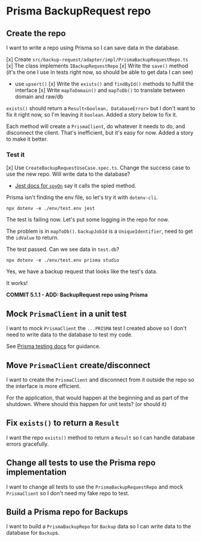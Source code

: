 # Prisma BackupRequest repo

## Create the repo

I want to write a repo using Prisma so I can save data in the database.

[x] Create `src/backup-request/adapter/impl/PrismaBackupRequestRepo.ts`
[x] The class implements `IBackupRequestRepo`
[x] Write the `save()` method (it's the one I use in tests right now, so should be able to get data I can see)
   * use `upsert()`
[x] Write the `exists()` and `findById()` methods to fulfill the interface
[x] Write `mapToDomain()` and `mapToDb()` to translate between domain and raw/db

`exists()` should return a `Result<boolean, DatabaseError>` but I don't want to fix it right now, so I'm leaving it `boolean`. Added a story below to fix it.

Each method will create a `PrismaClient`, do whatever it needs to do, and disconnect the client. That's inefficient, but it's easy for now. Added a story to make it better.

### Test it

[x] Use `CreateBackupRequestUseCase.spec.ts`. Change the success case to use the new repo. Will write data to the database?
   * [Jest docs for `spyOn`](https://jestjs.io/docs/jest-object#jestspyonobject-methodname) say it calls the spied method.

Prisma isn't finding the env file, so let's try it with `dotenv-cli`.

`npx dotenv -e ./env/test.env jest`

The test is failing now. Let's put some logging in the repo for now.

The problem is in `mapToDb()`. `backupJobId` is a `UniqueIdentifier`, need to get the `idValue` to return.

The test passed. Can we see data in `test.db`?

`npx dotenv -e ./env/test.env prisma studio`

Yes, we have a backup request that looks like the test's data.

It works!

**COMMIT 5.1.1 - ADD: BackupRequest repo using Prisma**

## Mock `PrismaClient` in a unit test

I want to mock `PrismaClient` the `...PRISMA` test I created above so I don't need to write data to the database to test my code.

See [Prisma testing docs](https://www.prisma.io/docs/guides/testing/unit-testing) for guidance.



## Move `PrismaClient` create/disconnect

I want to create the `PrismaClient` and disconnect from it outside the repo so the interface is more efficient.

For the application, that would happen at the beginning and as part of the shutdown.
Where should this happen for unit tests? (or should it)

## Fix `exists()` to return a `Result`

I want the repo `exists()` method to return a `Result` so I can handle database errors gracefully.

## Change all tests to use the Prisma repo implementation

I want to change all tests to use the `PrismaBackupRequestRepo` and mock `PrismaClient` so I don't need my fake repo to test.

## Build a Prisma repo for Backups

I want to build a `PrismaBackupRepo` for `Backup` data so I can write data to the database for `Backup`s.